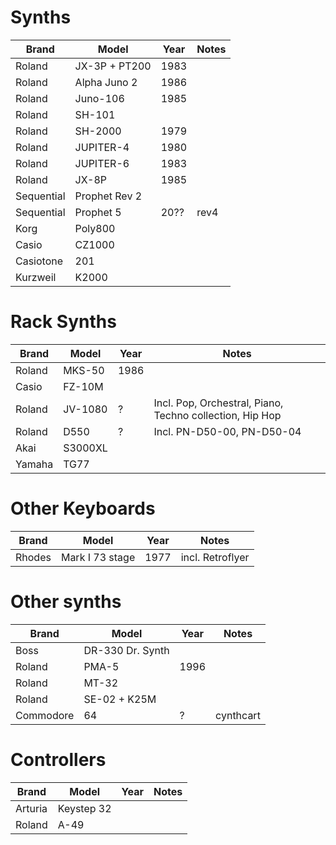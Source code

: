 # Synths

| Brand             | Model                 | Year  | Notes
| ----------------- | ----------------------| ------| -------------- |
| Roland            | JX-3P + PT200         | 1983  |
| Roland            | Alpha Juno 2          | 1986  |
| Roland            | Juno-106              | 1985
| Roland            | SH-101
| Roland	        | SH-2000               | 1979
| Roland	        | JUPITER-4             | 1980
| Roland            | JUPITER-6             | 1983
| Roland	        | JX-8P                 | 1985
| Sequential        | Prophet Rev 2
| Sequential	    | Prophet 5             | 20??  | rev4
| Korg              | Poly800
| Casio	            | CZ1000
| Casiotone         | 201
| Kurzweil          | K2000


# Rack Synths

| Brand             | Model                 | Year  | Notes
| ----------------- | ----------------------| ------| -------------- |
| Roland            | MKS-50                | 1986
| Casio	            | FZ-10M
| Roland            | JV-1080               | ?     | Incl. Pop, Orchestral, Piano, Techno collection, Hip Hop
| Roland            | D550                  | ?     | Incl. PN-D50-00, PN-D50-04
| Akai              | S3000XL
| Yamaha            | TG77


# Other Keyboards

| Brand             | Model                 | Year  | Notes
| ----------------- | ----------------------| ------| -------------- |
| Rhodes            | Mark I 73 stage       | 1977  | incl. Retroflyer |


# Other synths


| Brand             | Model                 | Year  | Notes
| ----------------- | ----------------------| ------| -------------- |
| Boss              | DR-330 Dr. Synth
| Roland            | PMA-5                 | 1996
| Roland	        | MT-32
| Roland            | SE-02 + K25M
| Commodore         | 64                    | ?     | cynthcart

# Controllers 

| Brand             | Model                 | Year  | Notes
| ----------------- | ----------------------| ------| -------------- |
| Arturia           | Keystep 32
| Roland            | A-49
	

